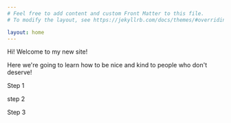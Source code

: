 ```yaml
---
# Feel free to add content and custom Front Matter to this file.
# To modify the layout, see https://jekyllrb.com/docs/themes/#overriding-theme-defaults

layout: home
---
```


Hi! Welcome to my new site!

Here we're going to learn how to be nice and kind to people who don't deserve!

Step 1

step 2

Step 3
